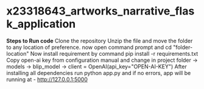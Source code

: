 # x23318643_artworks_narrative_flask_application
**Steps to Run code**
Clone the repository
Unzip the file and move the folder to any location of preference. 
now open command prompt and cd "folder-location"
Now install requirement by command pip install -r requirements.txt
Copy open-ai key from configuration manual and change in project folder -> models -> blip_model -> client = OpenAI(api_key="OPEN-AI-KEY")
After installing all dependencies run python app.py and if no errors, app will be running at -  http://127.0.0.1:5000
